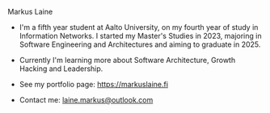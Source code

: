 Markus Laine

- I'm a fifth year student at Aalto University, on my fourth year of study in Information Networks. I started my Master's Studies in 2023, majoring in Software Engineering and Architectures and aiming to graduate in 2025.

- Currently I'm learning more about Software Architecture, Growth Hacking and Leadership.

- See my portfolio page: https://markuslaine.fi

- Contact me: laine.markus@outlook.com

<!---
lainemarkus/lainemarkus is a ✨ special ✨ repository because its `README.md` (this file) appears on your GitHub profile.
You can click the Preview link to take a look at your changes.
--->

